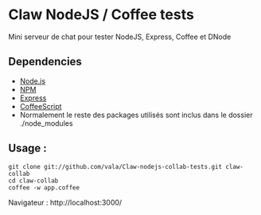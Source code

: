 # Claw NodeJS / Coffee tests

Mini serveur de chat pour tester NodeJS, Express, Coffee et DNode

## Dependencies

- [Node.js](http://nodejs.org/)
- [NPM](http://npmjs.org/)
- [Express]()
- [CoffeeScript]()
- Normalement le reste des packages utilisés sont inclus dans le dossier ./node_modules

## Usage : 

	git clone git://github.com/vala/Claw-nodejs-collab-tests.git claw-collab
	cd claw-collab
	coffee -w app.coffee

Navigateur :
http://localhost:3000/

